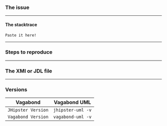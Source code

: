 ### The issue



---
#### The stacktrace

```
Paste it here!
```

---

### Steps to reproduce



---

### The XMI or JDL file



---

### Versions

| Vagabond           | Vagabond UML           |
| ------------------ | ---------------------- |
| `JHipster Version` |    `jhipster-uml -v`   |
| `Vagabond Version` | `vagabond-uml -v` |

